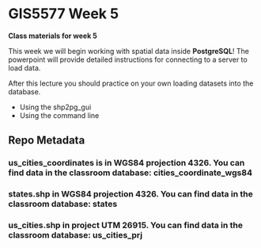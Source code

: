 # GIS5577 Week 5
**Class materials for week 5**

This week we will begin working with spatial data inside **PostgreSQL**!
The powerpoint will provide detailed instructions for connecting to a server to load data.

After this lecture you should practice on your own loading datasets into the database.
* Using the shp2pg_gui
* Using the command line

## Repo Metadata
### us_cities_coordinates is in WGS84 projection 4326. You can find data in the classroom database: cities_coordinate_wgs84
### states.shp in WGS84 projection 4326. You can find data in the classroom database: states
### us_cities.shp in project UTM 26915. You can find data in the classroom database: us_cities_prj




